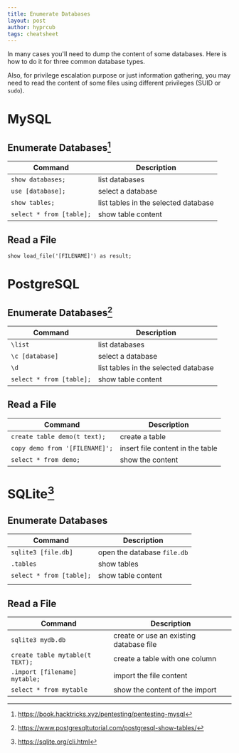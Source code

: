 ```yaml
---
title: Enumerate Databases
layout: post
author: hyprcub
tags: cheatsheet
---
```

In many cases you'll need to dump the content of some databases. Here is how to do it for three common database types.

Also, for privilege escalation purpose or just information gathering, you may need to read the content of some files using different privileges (SUID or `sudo`).

# MySQL

## Enumerate Databases[^mysql]

| Command                  | Description                          |
| ---                      | ---                                  |
| `show databases;`        | list databases                       |
| `use [database];`        | select a database                    |
| `show tables;`           | list tables in the selected database |
| `select * from [table];` | show table content                   |

## Read a File

`show load_file('[FILENAME]') as result;`

# PostgreSQL

## Enumerate Databases[^postgresql]

| Command                  | Description                          |
| ---                      | ---                                  |
| `\list`                  | list databases                       |
| `\c [database]`          | select a database                    |
| `\d`                     | list tables in the selected database |
| `select * from [table];` | show table content                   |

## Read a File

| Command                        | Description                      |
| ---                            | ---                              |
| `create table demo(t text);`   | create a table                   |
| `copy demo from '[FILENAME]';` | insert file content in the table |
| `select * from demo;`          | show the content                 |

# SQLite[^sqlite]

## Enumerate Databases

| Command                  | Description                 |
| ---                      | ---                         |
| `sqlite3 [file.db]`      | open the database `file.db` |
| `.tables`                | show tables                 |
| `select * from [table];` | show table content          |
|                          |                             |

## Read a File

| Command                         | Description                             |
| ---                             | ---                                     |
| `sqlite3 mydb.db`               | create or use an existing database file |
| `create table mytable(t TEXT);` | create a table with one column          |
| `.import [filename] mytable;`   | import the file content                 |
| `select * from mytable`         | show the content of the import          |


[^mysql]: https://book.hacktricks.xyz/pentesting/pentesting-mysql
[^postgresql]: https://www.postgresqltutorial.com/postgresql-show-tables/
[^sqlite]: https://sqlite.org/cli.html
